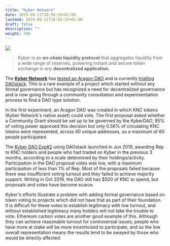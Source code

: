 ```yaml
---
title: "Kyber Network"
date: 2019-09-11T18:58:33+01:00
lastmod: 2019-09-11T18:58:33+01:00
draft: false
description: ""
weight: 360
---
```

![](/kyber.jpg)

> Kyber is an **on-chain liquidity protocol** that aggregates liquidity from a wide range of reserves, powering instant and secure token exchange in any **decentralized application.**

The **[Kyber Network](https://kyber.network/)** has [tested an Aragon DAO](https://blog.kyber.network/kyberdao-experiment-1-review-and-summary-of-discussions-87e1c1d8f45) and is currently [trialling DAOstack](https://blog.kyber.network/kyberdao-experiment-2-on-daostack-d1caca6caf35). This is a rare example of a project which started without any formal governance but has recognized a need for decentralized governance and is now going through a community consultation and experimentation process to find a DAO type solution. 

In the first experiment, an Aragon DAO was created in which KNC tokens (Kyber Network's native asset) could vote. The first proposal asked whether a Community Grant should be set up to be governed by the KyberDAO, 95% of voting power approved this decision but only 0.56% of circulating KNC tokens were represented, across 60 unique addresses, so a maximum of 60 people participated. 

The [Kyber DAO Exp#2](https://alchemy.daostack.io/dao/0x6bee9b81e434f7afce72a43a4016719315069539/members/) using DAOstack launched in Jun 2019, awarding Rep to KNC holders and people who had traded on Kyber in the previous 3 months, according to a scale determined by their holdings/activity. Participation in the DAO proposal votes was low, with a maximum participation of less than 1% of Rep. Most of the proposals failed because there was insufficient voting turnout and they failed to achieve majority support. Writing in Oct 2019, the DAO still has $500 of KNC to spend, but proposals and votes have become scarce.

Kyber's efforts illustrate a problem with adding formal governance based on token voting to projects which did not have that as part of their foundation. It is difficult for these votes to establish legitimacy with low turnout, and without established legitimacy many holders will not take the trouble to vote. Ethereum carbon votes are another good example of this. Although they can achieve reasonable turnout for controversial issues, people who have more at stake will be more incentivized to participate, and so the low overall representation means the results tend to be swayed by those who would be directly affected.

